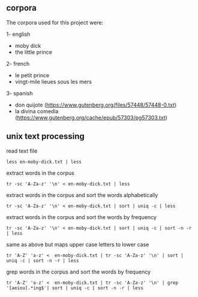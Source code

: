## corpora

The corpora used for this project were:

1- english
- moby dick
- the little prince

2- french
- le petit prince
- vingt-mile lieues sous les mers

3- spanish
 - don quijote (https://www.gutenberg.org/files/57448/57448-0.txt)
 - la divina comedia (https://www.gutenberg.org/cache/epub/57303/pg57303.txt)

## unix text processing

read text file
```bashrc
less en-moby-dick.txt | less
```

extract words in the corpus
```bashrc
tr -sc 'A-Za-z' '\n' < en-moby-dick.txt | less
```

extract words in the corpus and sort the words alphabetically
```bashrc
tr -sc 'A-Za-z' '\n' < en-moby-dick.txt | sort | uniq -c | less
```

extract words in the corpus and sort the words by frequency
```bashrc
tr -sc 'A-Za-z' '\n' < en-moby-dick.txt | sort | uniq -c | sort -n -r | less
```

same as above but maps upper case letters to lower case
```bashrc
tr 'A-Z' 'a-z' <  en-moby-dick.txt | tr -sc 'A-Za-z' '\n' | sort | uniq -c | sort -n -r | less
```

grep words in the corpus and sort the words by frequency
```bashrc
tr 'A-Z' 'a-z' <  en-moby-dick.txt | tr -sc 'A-Za-z' '\n' | grep '[aeiou].*ing$'| sort | uniq -c | sort -n -r | less
```
